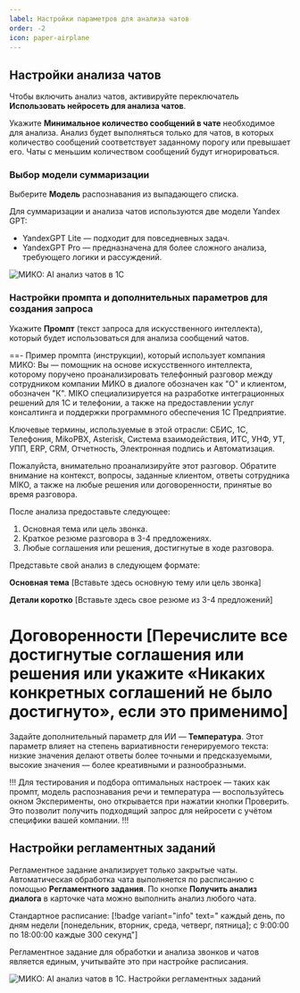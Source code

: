 ```yaml
---
label: Настройки параметров для анализа чатов
order: -2
icon: paper-airplane
---
```


## Настройки анализа чатов

Чтобы включить анализ чатов, активируйте переключатель **Использовать нейросеть для анализа чатов**.

Укажите **Минимальное количество сообщений в чате** необходимое для анализа. Анализ будет выполняться только для чатов, в которых количество сообщений соответствует заданному порогу или превышает его. Чаты с меньшим количеством сообщений будут игнорироваться.

### Выбор модели суммаризации

Выберите **Модель** распознавания из выпадающего списка.

Для суммаризации и анализа чатов используются две модели Yandex GPT:
- YandexGPT Lite — подходит для повседневных задач.
- YandexGPT Pro — предназначена для более сложного анализа, требующего логики и рассуждений.

<img class="miko-shadow img-zoomable"  
src="/assets/user-guides/ai_analysis/chats_ai_settings_1.png"
data-original="/assets/user-guides/ai_analysis/chats_ai_settings_1.png"
srcset="/assets/user-guides/ai_analysis/chats_ai_settings_1.png 1x, /assets/user-guides/ai_analysis/chats_ai_settings_1.png 2x"
alt="МИКО: AI анализ чатов в 1С"
/>

### Настройки промпта и дополнительных параметров для создания запроса

Укажите **Промпт** (текст запроса для искусственного интеллекта), который будет использоваться для анализа сообщений чатов.

==- Пример промпта (инструкции), который использует компания МИКО:
Вы — помощник на основе искусственного интеллекта, которому поручено проанализировать телефонный разговор между сотрудником компании МИКО в диалоге обозначен как "О" и клиентом, обозначен "К". MIKO специализируется на разработке интеграционных решений для 1С и телефонии, а также на предоставлении услуг консалтинга и поддержки программного обеспечения 1С Предприятие.

Ключевые термины, используемые в этой отрасли: СБИС, 1С, Телефония, MikoPBX, Asterisk, Система взаимодействия, ИТС, УНФ, УТ, УПП, ERP, CRM, Отчетность, Электронная подпись и Автоматизация.

Пожалуйста, внимательно проанализируйте этот разговор. Обратите внимание на контекст, вопросы, заданные клиентом, ответы сотрудника MIKO, а также на любые решения или договоренности, принятые во время разговора.

После анализа предоставьте следующее:

1. Основная тема или цель звонка.
2. Краткое резюме разговора в 3-4 предложениях.
3. Любые соглашения или решения, достигнутые в ходе разговора.

Представьте свой анализ в следующем формате:

**Основная тема**
[Вставьте здесь основную тему или цель звонка]

**Детали коротко**
[Вставьте здесь свое резюме из 3-4 предложений]

**Договоренности**
[Перечислите все достигнутые соглашения или решения или укажите «Никаких конкретных соглашений не было достигнуто», если это применимо]
===

Задайте дополнительный параметр для ИИ — **Температура**. Этот параметр влияет на степень вариативности генерируемого текста: низкие значения делают ответы более точными и предсказуемыми, высокие значения — более креативными и разнообразными.

!!!
Для тестирования и подбора оптимальных настроек — таких как промпт, модель распознавания речи и температура — воспользуйтесь окном Эксперименты, оно открывается при нажатии кнопки Проверить. Это позволит получить подходящий запрос для нейросети с учётом специфики вашей компании.
!!!

## Настройки регламентных заданий

Регламентное задание анализирует только закрытые чаты. Автоматическая обработка чата выполняется по расписанию с помощью **Регламентного задания**. По кнопке **Получить анализ диалога** в карточке чата можно выполнить анализ любого чата.

Стандартное расписание: [!badge variant="info" text=" каждый день, по дням недели [понедельник, вторник, среда, четверг, пятница]; с 9:00:00 по 18:00:00 каждые 300 секунд"]

Регламентное задание для обработки и анализа звонков и чатов является единым, учитывайте это при настройке расписания.

<img class="miko-shadow img-zoomable"  
src="/assets/user-guides/ai_analysis/chats_ai_settings_2.png"
data-original="/assets/user-guides/ai_analysis/chats_ai_settings_2.png"
srcset="/assets/user-guides/ai_analysis/chats_ai_settings_2.png 1x, /assets/user-guides/ai_analysis/chats_ai_settings_2.png 2x"
alt="МИКО: AI анализ чатов в 1С. Настройки регламентных заданий"
/>